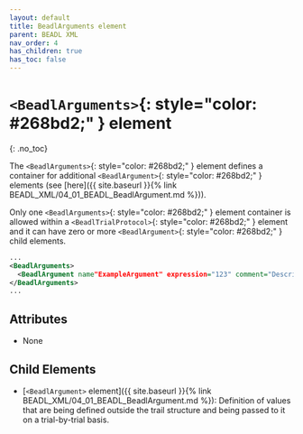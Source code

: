```yaml
---
layout: default
title: BeadlArguments element
parent: BEADL XML
nav_order: 4
has_children: true
has_toc: false
---
```

# `<BeadlArguments>`{: style="color: #268bd2;" } element
{: .no_toc}

The `<BeadlArguments>`{: style="color: #268bd2;" } element defines a container for additional `<BeadlArgument>`{: style="color: #268bd2;" } elements (see [here]({{ site.baseurl }}{% link BEADL_XML/04_01_BEADL_BeadlArgument.md %})).

Only one `<BeadlArguments>`{: style="color: #268bd2;" } element container is allowed within a `<BeadlTrialProtocol>`{: style="color: #268bd2;" } element and it can have zero or more `<BeadlArgument>`{: style="color: #268bd2;" } child elements.

```xml
...
<BeadlArguments>
  <BeadlArgument name"ExampleArgument" expression="123" comment="Description" type="numeric" />
</BeadlArguments>
...
```

## Attributes
- None

## Child Elements
- [`<BeadlArgument>` element]({{ site.baseurl }}{% link BEADL_XML/04_01_BEADL_BeadlArgument.md %}): Definition of values that are being defined outside the trail structure and being passed to it on a trial-by-trial basis.